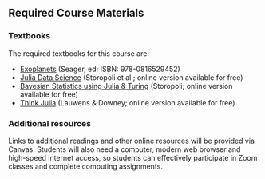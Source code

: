 ## Required Course Materials

### Textbooks

The required textbooks for this course are:
- [Exoplanets](https://www.amazon.com/Exoplanets-Space-Science-Sara-Seager/dp/0816529450) (Seager, ed; ISBN: 978-0816529452)
- [Julia Data Science](https://juliadatascience.io/) (Storopoli et al.; online version available for free)
- [Bayesian Statistics using Julia & Turing](https://storopoli.io/Bayesian-Julia/) (Storopoli; online version available for free)
- [Think Julia](https://benlauwens.github.io/ThinkJulia.jl/latest/book.html) (Lauwens & Downey; online version available for free)

### Additional resources
Links to additional readings and other online resources will be provided via Canvas.  Students will also need a computer, modern web browser and high-speed internet access, so students can effectively participate in Zoom classes and complete computing assignments.
